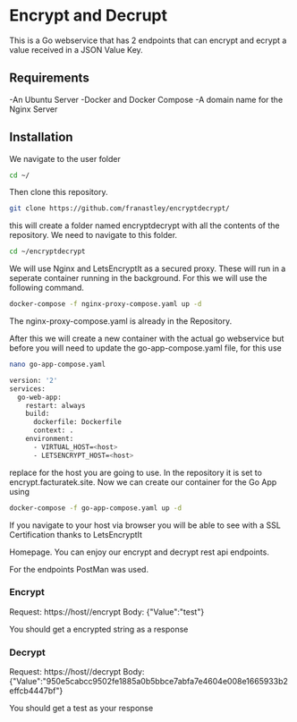 # Encrypt and Decrupt 
This is a Go webservice that has 2 endpoints that can encrypt and ecrypt a value received in a JSON Value Key.

## Requirements
-An Ubuntu Server
-Docker and Docker Compose
-A domain name for the Nginx Server

## Installation
We navigate to the user folder
```bash
cd ~/
```
Then clone this repository.
```bash
git clone https://github.com/franastley/encryptdecrypt/
```
this will create a folder named encryptdecrypt with all the contents of the repository. We need to navigate to this folder.

```bash
cd ~/encryptdecrypt 
```

We will use Nginx and LetsEncryptIt as a secured proxy. These will run in a seperate container running in the background. For this we will use the following command.

```bash
docker-compose -f nginx-proxy-compose.yaml up -d
```
The nginx-proxy-compose.yaml is already in the Repository. 

After this we will create a new container with the actual go webservice but before you will need to update the go-app-compose.yaml file, for this use
```bash
nano go-app-compose.yaml
```
```bash
version: '2'
services:
  go-web-app:
    restart: always
    build:
      dockerfile: Dockerfile
      context: .
    environment:
      - VIRTUAL_HOST=<host>
      - LETSENCRYPT_HOST=<host>
```
replace <host> for the host you are going to use. In the repository it is set to encrypt.facturatek.site.
Now we can create our container for the Go App using 
```bash 
docker-compose -f go-app-compose.yaml up -d
```
If you navigate to your host via browser you will be able to see with a SSL Certification thanks to LetsEncryptIt 

Homepage. You can enjoy our encrypt and decrypt rest api endpoints.

For the endpoints PostMan was used.
### Encrypt 
Request: https://host//encrypt
Body: {"Value":"test"} 

You should get a encrypted string as a response

### Decrypt 
Request: https://host//decrypt
Body: {"Value":"950e5cabcc9502fe1885a0b5bbce7abfa7e4604e008e1665933b2effcb4447bf"} 

You should get a test as your response

